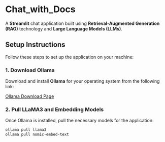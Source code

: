# Chat_with_Docs

A **Streamlit** chat application built using **Retrieval-Augmented Generation (RAG)** technology and **Large Language Models (LLMs)**.

## Setup Instructions

Follow these steps to set up the application on your machine:

### 1. **Download Ollama**

Download and install **Ollama** for your operating system from the following link:

[Ollama Download Page](https://ollama.com)

### 2. **Pull LLaMA3 and Embedding Models**

Once Ollama is installed, pull the necessary models for the application:

```bash
ollama pull llama3
ollama pull nomic-embed-text
